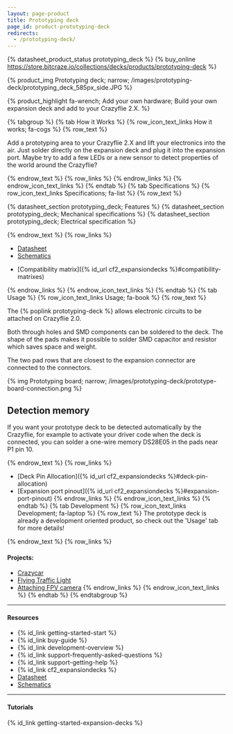 ```yaml
---
layout: page-product
title: Prototyping deck
page_id: product-prototyping-deck
redirects:
  - /prototyping-deck/
---
```


{% datasheet_product_status prototyping_deck %}
{% buy_online https://store.bitcraze.io/collections/decks/products/prototyping-deck %}

{% product_img Prototyping deck; narrow;
/images/prototyping-deck/prototyping_deck_585px_side.JPG
%}

{% product_highlight
fa-wrench;
Add your own hardware;
Build your own expansion deck and add to your Crazyflie 2.X.
%}

{% tabgroup %}
{% tab How it Works %}
{% row_icon_text_links How it works; fa-cogs %}
{% row_text %}

Add a prototyping area to your Crazyflie 2.X and lift your electronics
into the air. Just solder directly on the expansion deck and plug it
into the expansion port. Maybe try to add a few LEDs or a new sensor to detect
properties of the world around the Crazyflie?

{% endrow_text %}
{% row_links %}
{% endrow_links %}
{% endrow_icon_text_links %}
{% endtab %}
{% tab Specifications %}
{% row_icon_text_links Specifications; fa-list %}
{% row_text %}

{% datasheet_section prototyping_deck; Features %}
{% datasheet_section prototyping_deck; Mechanical specifications %}
{% datasheet_section prototyping_deck; Electrical specification %}


{% endrow_text %}
{% row_links %}

- [Datasheet](/documentation/hardware/prototyping_deck/prototyping_deck-datasheet.pdf)
- [Schematics](/documentation/hardware/prototyping_deck/prototyping-revb.pdf)
* [Compatibility matrix]({% id_url cf2_expansiondecks %}#compatibility-matrixes)

{% endrow_links %}
{% endrow_icon_text_links %}
{% endtab %}
{% tab Usage %}
{% row_icon_text_links Usage; fa-book %}
{% row_text %}


The {% poplink prototyping-deck %} allows electronic circuits to be attached on Crazyflie 2.0.

Both through holes and SMD components can be soldered to the deck. The shape of the pads makes it possible to solder SMD capacitor and resistor which saves space and weight.

The two pad rows that are closest to the expansion connector are connected to the connectors.

{% img Prototyping board; narrow; /images/prototyping-deck/prototype-board-connection.png %}

## Detection memory
If you want your prototype deck to be detected automatically by the Crazyflie, for example to activate your driver code when the deck is connected, you can solder a one-wire memory DS28E05 in the pads near P1 pin 10.

{% endrow_text %}
{% row_links %}
* [Deck Pin Allocation]({% id_url cf2_expansiondecks %}#deck-pin-allocation)
* [Expansion port pinout]({% id_url cf2_expansiondecks %}#expansion-port-pinout)
{% endrow_links %}
{% endrow_icon_text_links %}
{% endtab %}
{% tab Development %}
{% row_icon_text_links Development;  fa-laptop %}
{% row_text %}
The prototype deck is already a development oriented product, so check out the 'Usage' tab for more details!

{% endrow_text %}
{% row_links %}
#### Projects:
* [Crazycar](https://www.hackster.io/evoggy/crazycar-3c14b6)
* [Flying Traffic Light](https://www.hackster.io/evoggy/flying-traffic-light-8be87d)
* [Attaching FPV camera](https://www.hackster.io/fredg/crazyflie-2-0-fpv-setup-d2fc25)
{% endrow_links %}
{% endrow_icon_text_links %}
{% endtab %}
{% endtabgroup %}

---

#### Resources

- {% id_link getting-started-start %}
- {% id_link buy-guide %}
- {% id_link development-overview %}
- {% id_link support-frequently-asked-questions %}
- {% id_link support-getting-help %}
- {% id_link cf2_expansiondecks %}
- [Datasheet](/documentation/hardware/prototyping_deck/prototyping_deck-datasheet.pdf)
- [Schematics](/documentation/hardware/prototyping_deck/prototyping-revb.pdf)

---

#### Tutorials

{% id_link getting-started-expansion-decks %}
